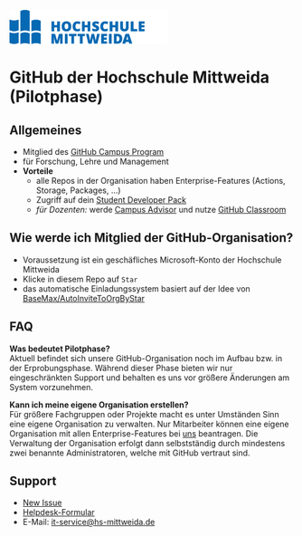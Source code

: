 ![HSMW Logo](/images/logo.png)
# GitHub der Hochschule Mittweida (Pilotphase)

## Allgemeines
* Mitglied des [GitHub Campus Program](https://education.github.com/schools)
* für Forschung, Lehre und Management
* **Vorteile**
  * alle Repos in der Organisation haben Enterprise-Features (Actions, Storage, Packages, ...)
  * Zugriff auf dein [Student Developer Pack](https://education.github.com/pack)
  * _für Dozenten:_ werde [Campus Advisor](https://education.github.com/teachers/advisors) und nutze [GitHub Classroom](https://classroom.github.com/classrooms)

## Wie werde ich Mitglied der GitHub-Organisation?
* Voraussetzung ist ein geschäfliches Microsoft-Konto der Hochschule Mittweida
* Klicke in diesem Repo auf `Star`
* das automatische Einladungssystem basiert auf der Idee von [BaseMax/AutoInviteToOrgByStar](https://github.com/BaseMax/AutoInviteToOrgByStar)

## FAQ
**Was bedeutet Pilotphase?**<br>
Aktuell befindet sich unsere GitHub-Organisation noch im Aufbau bzw. in der Erprobungsphase. Während dieser Phase bieten wir nur eingeschränkten Support und behalten es uns vor größere Änderungen am System vorzunehmen.

**Kann ich meine eigene Organisation erstellen?**<br>
Für größere Fachgruppen oder Projekte macht es unter Umständen Sinn eine eigene Organisation zu verwalten. Nur Mitarbeiter können eine eigene Organisation mit allen Enterprise-Features bei [uns](mailto:it-service@hs-mittweida.de) beantragen. Die Verwaltung der Organisation erfolgt dann selbstständig durch mindestens zwei benannte Administratoren, welche mit GitHub vertraut sind.

## Support
* [New Issue](https://github.com/Hochschule-Mittweida/Start/issues/new)
* [Helpdesk-Formular](https://www.ncc.hs-mittweida.de/nc/helpdesk/)
* E-Mail: it-service@hs-mittweida.de
